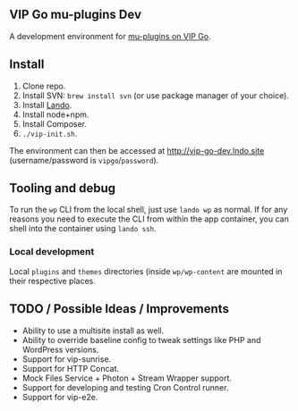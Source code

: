 ## VIP Go mu-plugins Dev

A development environment for [mu-plugins on VIP Go](https://github.com/Automattic/vip-go-mu-plugins/).

## Install

1. Clone repo.
1. Install SVN: `brew install svn` (or use package manager of your choice).
1. Install [Lando](https://docs.lando.dev/basics/installation.html).
1. Install node+npm.
1. Install Composer.
1. `./vip-init.sh`.

The environment can then be accessed at http://vip-go-dev.lndo.site (username/password is `vipgo`/`password`).

## Tooling and debug

To run the `wp` CLI from the local shell, just use `lando wp` as normal.
If for any reasons you need to execute the CLI from within the app container, you can shell into the container using `lando ssh`.

### Local development

Local `plugins` and `themes` directories (inside `wp/wp-content` are mounted in their respective places.

## TODO / Possible Ideas / Improvements

- Ability to use a multisite install as well.
- Ability to override baseline config to tweak settings like PHP and WordPress versions.
- Support for vip-sunrise.
- Support for HTTP Concat.
- Mock Files Service + Photon + Stream Wrapper support.
- Support for developing and testing Cron Control runner.
- Support for vip-e2e.
